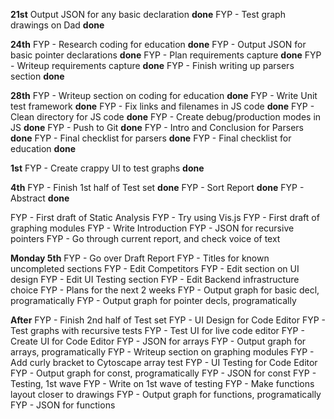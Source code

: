 


**21st**
Output JSON for any basic declaration **done**
FYP - Test graph drawings on Dad **done**

**24th**
FYP - Research coding for education **done**
FYP - Output JSON for basic pointer declarations **done**
FYP - Plan requirements capture **done**
FYP - Writeup requirements capture **done**
FYP - Finish writing up parsers section **done**

**28th**
FYP - Writeup section on coding for education **done**
FYP - Write Unit test framework **done**
FYP - Fix links and filenames in JS code **done**
FYP - Clean directory for JS code **done**
FYP - Create debug/production modes in JS **done**
FYP - Push to Git **done**
FYP - Intro and Conclusion for Parsers **done**
FYP - Final checklist for parsers **done**
FYP - Final checklist for education **done**



**1st**
FYP - Create crappy UI to test graphs **done**




**4th**
FYP - Finish 1st half of Test set  **done**
FYP - Sort Report **done**
FYP - Abstract **done**

FYP - First draft of Static Analysis
FYP - Try using Vis.js
FYP - First draft of graphing modules
FYP - Write Introduction
FYP - JSON for recursive pointers
FYP - Go through current report, and check voice of text

**Monday 5th**
FYP - Go over Draft Report
FYP - Titles for known uncompleted sections
FYP - Edit Competitors
FYP - Edit section on UI design
FYP - Edit UI Testing section
FYP - Edit Backend infrastructure choice
FYP - Plans for the next 2 weeks
FYP - Output graph for basic decl, programatically 
FYP - Output graph for pointer decls, programatically

**After**
FYP - Finish 2nd half of Test set
FYP - UI Design for Code Editor
FYP - Test graphs with recursive tests
FYP - Test UI for live code editor
FYP - Create UI for Code Editor
FYP - JSON for arrays
FYP - Output graph for arrays, programatically 
FYP - Writeup section on graphing modules
FYP - Add curly bracket to Cytoscape array test
FYP - UI Testing for Code Editor
FYP - Output graph for const, programatically
FYP - JSON for const
FYP - Testing, 1st wave
FYP - Write on 1st wave of testing
FYP - Make functions layout closer to drawings
FYP -  Output graph for functions, programatically
FYP - JSON for functions



